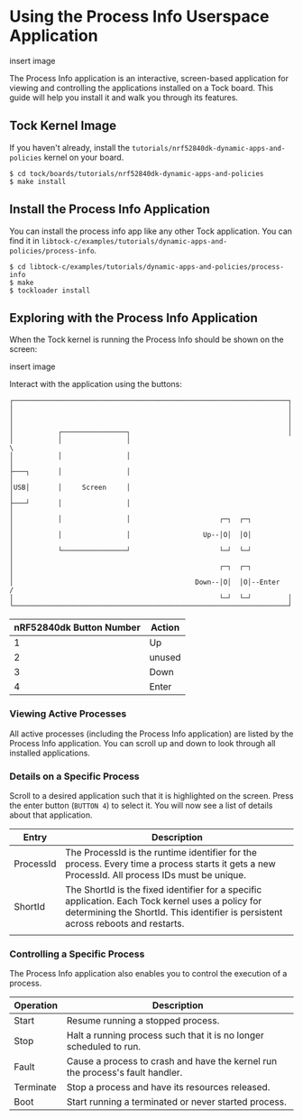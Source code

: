 # Using the Process Info Userspace Application

insert image

The Process Info application is an interactive, screen-based application for
viewing and controlling the applications installed on a Tock board. This guide
will help you install it and walk you through its features.

## Tock Kernel Image

If you haven't already, install the `tutorials/nrf52840dk-dynamic-apps-and-policies`
kernel on your board.

```
$ cd tock/boards/tutorials/nrf52840dk-dynamic-apps-and-policies
$ make install
```

## Install the Process Info Application

You can install the process info app like any other Tock application. You can
find it in
`libtock-c/examples/tutorials/dynamic-apps-and-policies/process-info`.

```
$ cd libtock-c/examples/tutorials/dynamic-apps-and-policies/process-info
$ make
$ tockloader install
```

## Exploring with the Process Info Application

When the Tock kernel is running the Process Info should be shown on the screen:

insert image

Interact with the application using the buttons:

```
┌────────────────────────────────────────────────────────────────────┐
│                                                                    │
│                                                                    │
│                                                                    │
│           ┌────────────────┐                                       │
│           │                │                                        \
│           │                │                                         │
├───┐       │                │                                         │
│USB│       │     Screen     │                                         │
├───┘       │                │                                         │
│           │                │                      ┌─┐  ┌─┐           │
│           │                │                  Up--│O│  │O│           │
│           └────────────────┘                      └─┘  └─┘           │
│                                                   ┌─┐  ┌─┐           │
│                                             Down--│O│  │O│--Enter   /
│                                                   └─┘  └─┘         │
└────────────────────────────────────────────────────────────────────┘
```

| nRF52840dk Button Number | Action |
|--------------------------|--------|
| 1                        | Up     |
| 2                        | unused |
| 3                        | Down   |
| 4                        | Enter  |


### Viewing Active Processes

All active processes (including the Process Info application) are listed by the
Process Info application. You can scroll up and down to look through all
installed applications.

### Details on a Specific Process

Scroll to a desired application such that it is highlighted on the screen. Press the enter button
(`BUTTON 4`) to select it. You will now see a list of details about that application.

| Entry     | Description                                                                                                                                                                            |
|-----------|----------------------------------------------------------------------------------------------------------------------------------------------------------------------------------------|
| ProcessId | The ProcessId is the runtime identifier for the process. Every time a process starts it gets a new ProcessId. All process IDs must be unique.                                          |
| ShortId   | The ShortId is the fixed identifier for a specific application. Each Tock kernel uses a policy for determining the ShortId. This identifier is persistent across reboots and restarts. |
|           |                                                                                                                                                                                        |

### Controlling a Specific Process

The Process Info application also enables you to control the execution of a
process.

| Operation | Description                                                                   |
|-----------|-------------------------------------------------------------------------------|
| Start     | Resume running a stopped process.                                             |
| Stop      | Halt a running process such that it is no longer scheduled to run.            |
| Fault     | Cause a process to crash and have the kernel run the process's fault handler. |
| Terminate | Stop a process and have its resources released.                               |
| Boot      | Start running a terminated or never started process.                          |




